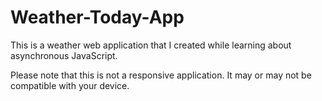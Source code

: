 # Weather-Today-App

This is a weather web application that I created while learning about asynchronous JavaScript.

Please note that this is not a responsive application. It may or may not be compatible with your device.
